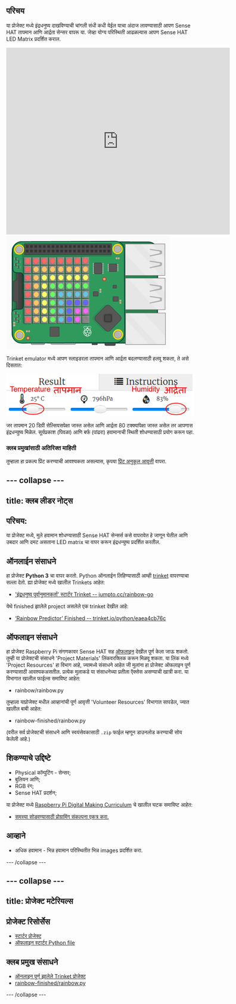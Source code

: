 ## परिचय

या प्रोजेक्ट मध्ये इंद्रधनुष्य दाखविण्याची चांगली संधी कधी येईल याचा अंदाज लावण्यासाठी आपण Sense HAT तापमान आणि आर्द्रता सेन्सर वापरू या. जेव्हा योग्य परिस्थिती आढळल्यास आपण Sense HAT LED Matrix प्रदर्शित कराल.

<div class="trinket">
  <iframe src="https://trinket.io/embed/python/eaea4cb76c?outputOnly=true&start=result" width="600" height="500" frameborder="0" marginwidth="0" marginheight="0" allowfullscreen mark="crwd-mark">
</iframe> <img src="images/rainbow-final.png" />
</div>

Trinket emulator मध्ये आपण स्लाइडरला तापमान आणि आर्द्रता बदलण्यासाठी हलवू शकता, ते असे दिसतात:

![स्क्रीनशॉट](images/rainbow-sliders.png)

जर तापमान 20 डिग्री सेल्सियसपेक्षा जास्त असेल आणि आर्द्रता 80 टक्क्यांपेक्षा जास्त असेल तर आपणास इंद्रधन्युष्य मिळेल. सूर्यप्रकाश (पिवळा) आणि बर्फ (पांढरा) हवामानाची स्थिती शोधण्यासाठी प्रयोग करून पहा.

### क्लब प्रमुखांसाठी अतिरिक्त माहिती

तुम्हाला हा प्रकल्प प्रिंट करण्याची आवश्यकता असल्यास, कृपया [प्रिंट अनुकूल आवृत्ती](https://projects.raspberrypi.org/mr-IN/projects/rainbow-predictor/print) वापरा.

--- collapse ---
---
title: क्लब लीडर नोट्स
---

## परिचय:

या प्रोजेक्ट मध्ये, मुले हवामान शोधण्यासाठी Sense HAT सेन्सर्स कसे वापरावेत हे जाणून घेतील आणि उबदार आणि दमट असताना LED matrix चा वापर करून इंद्रधन्युष्य प्रदर्शित करतील.

## ऑनलाईन संसाधने

हा प्रोजेक्ट **Python 3** चा वापर करतो. Python ऑनलाईन लिहिण्यासाठी आम्ही [trinket](https://trinket.io/) वापरण्याचा सल्ला देतो. ह्या प्रोजेक्ट मध्ये खालील Trinkets आहेत:

* ['इंद्रधनुष्य पूर्वानुमानकर्ता' स्टार्टर Trinket -- jumpto.cc/rainbow-go](http://jumpto.cc/rainbow-go)

येथे finished झालेले project असलेले एक trinket देखील आहे:

* [‘Rainbow Predictor’ Finished -- trinket.io/python/eaea4cb76c](https://trinket.io/python/eaea4cb76c)

## ऑफलाइन संसाधने

हा प्रोजेक्ट Raspberry Pi संगणकावर Sense HAT सह [ऑफलाइन](https://www.codeclubprojects.org/en-GB/resources/physical-sense-hat/) देखील पूर्ण केला जाऊ शकतो. तुम्ही या प्रोजेक्टची संसाधने 'Project Materials' लिंकवर​ क्लिक करून मिळवू शकता. या लिंक मध्ये 'Project Resources' हा विभाग आहे, ज्यामध्ये संसाधने आहेत जी मुलांना हा प्रोजेक्ट ऑफलाइन पूर्ण करण्यासाठी आवश्यकअसतील. प्रत्येक मुलाकडे या संसाधनेच्या प्रतीला ऍक्सेस असण्याची खात्री करा. या विभागात खालील फाईल्स समाविष्ट आहेत:

* rainbow/rainbow.py

तुम्हाला याप्रोजेक्ट मधील आव्हानांची पूर्ण आवृत्ती 'Volunteer Resources' विभागात सापडेल, ज्यात खालील बाबी आहेत:

* rainbow-finished/rainbow.py

(वरील सर्व प्रोजेक्टची संसाधने आणि स्वयंसेवकासाठी `.zip` फाईल म्हणून डाउनलोड करण्याची सोय केलेली आहे.)

## शिकण्याचे उद्दिष्टे

* Physical कॉम्पुटिंग - सेन्सर;
* बुलियन आणि; 
* RGB रंग;
* Sense HAT प्रदर्शन;

या प्रोजेक्ट मध्ये [​​Raspberry Pi Digital Making Curriculum](http://rpf.io/curriculum) चे खालील घटक समाविष्ट आहेत:

* [समस्या सोडवण्यासाठी प्रोग्रामिंग संकल्पना एकत्र करा.](https://www.raspberrypi.org/curriculum/programming/builder)

## आव्हाने

* अधिक हवामान - भिन्न हवामान परिस्थितीत भिन्न images प्रदर्शित करा. 

--- /collapse ---

--- collapse ---
---
title: प्रोजेक्ट मटेरियल्स
---

## प्रोजेक्ट रिसोर्सेस

* [स्टार्टर प्रोजेक्ट](http://jumpto.cc/rainbow-go)
* [ऑफलाइन स्टार्टर Python file](resources/rainbow-rainbow.py)

## क्लब प्रमुख संसाधने

* [ऑनलाइन पूर्ण झालेले Trinket प्रोजेक्ट](https://trinket.io/python/eaea4cb76c)
* [rainbow-finished/rainbow.py](resources/rainbow-final-rainbow.py)

--- /collapse ---